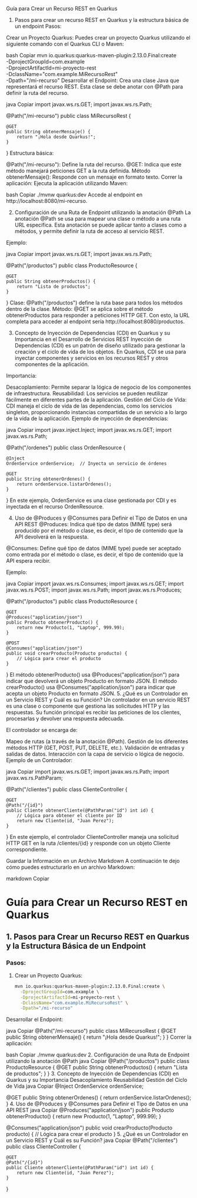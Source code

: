 Guía para Crear un Recurso REST en Quarkus
1. Pasos para crear un recurso REST en Quarkus y la estructura básica de un endpoint
Pasos:

Crear un Proyecto Quarkus: Puedes crear un proyecto Quarkus utilizando el siguiente comando con el Quarkus CLI o Maven:

bash
Copiar
mvn io.quarkus:quarkus-maven-plugin:2.13.0.Final:create \
  -DprojectGroupId=com.example \
  -DprojectArtifactId=mi-proyecto-rest \
  -DclassName="com.example.MiRecursoRest" \
  -Dpath="/mi-recurso"
Desarrollar el Endpoint: Crea una clase Java que representará el recurso REST. Esta clase se debe anotar con @Path para definir la ruta del recurso.

java
Copiar
import javax.ws.rs.GET;
import javax.ws.rs.Path;

@Path("/mi-recurso")
public class MiRecursoRest {

    @GET
    public String obtenerMensaje() {
        return "¡Hola desde Quarkus!";
    }
}
Estructura básica:

@Path("/mi-recurso"): Define la ruta del recurso.
@GET: Indica que este método manejará peticiones GET a la ruta definida.
Método obtenerMensaje(): Responde con un mensaje en formato texto.
Correr la aplicación: Ejecuta la aplicación utilizando Maven:

bash
Copiar
./mvnw quarkus:dev
Accede al endpoint en http://localhost:8080/mi-recurso.

2. Configuración de una Ruta de Endpoint utilizando la anotación @Path
La anotación @Path se usa para mapear una clase o método a una ruta URL específica. Esta anotación se puede aplicar tanto a clases como a métodos, y permite definir la ruta de acceso al servicio REST.

Ejemplo:

java
Copiar
import javax.ws.rs.GET;
import javax.ws.rs.Path;

@Path("/productos")
public class ProductoResource {

    @GET
    public String obtenerProductos() {
        return "Lista de productos";
    }
}
Clase: @Path("/productos") define la ruta base para todos los métodos dentro de la clase.
Método: @GET se aplica sobre el método obtenerProductos para responder a peticiones HTTP GET.
Con esto, la URL completa para acceder al endpoint sería http://localhost:8080/productos.

3. Concepto de Inyección de Dependencias (CDI) en Quarkus y su Importancia en el Desarrollo de Servicios REST
Inyección de Dependencias (CDI) es un patrón de diseño utilizado para gestionar la creación y el ciclo de vida de los objetos. En Quarkus, CDI se usa para inyectar componentes y servicios en los recursos REST y otros componentes de la aplicación.

Importancia:

Desacoplamiento: Permite separar la lógica de negocio de los componentes de infraestructura.
Reusabilidad: Los servicios se pueden reutilizar fácilmente en diferentes partes de la aplicación.
Gestión del Ciclo de Vida: CDI maneja el ciclo de vida de las dependencias, como los servicios singleton, proporcionando instancias compartidas de un servicio a lo largo de la vida de la aplicación.
Ejemplo de inyección de dependencias:

java
Copiar
import javax.inject.Inject;
import javax.ws.rs.GET;
import javax.ws.rs.Path;

@Path("/ordenes")
public class OrdenResource {

    @Inject
    OrdenService ordenService;  // Inyecta un servicio de órdenes

    @GET
    public String obtenerOrdenes() {
        return ordenService.listarOrdenes();
    }
}
En este ejemplo, OrdenService es una clase gestionada por CDI y es inyectada en el recurso OrdenResource.

4. Uso de @Produces y @Consumes para Definir el Tipo de Datos en una API REST
@Produces: Indica qué tipo de datos (MIME type) será producido por el método o clase, es decir, el tipo de contenido que la API devolverá en la respuesta.

@Consumes: Define qué tipo de datos (MIME type) puede ser aceptado como entrada por el método o clase, es decir, el tipo de contenido que la API espera recibir.

Ejemplo:

java
Copiar
import javax.ws.rs.Consumes;
import javax.ws.rs.GET;
import javax.ws.rs.POST;
import javax.ws.rs.Path;
import javax.ws.rs.Produces;

@Path("/productos")
public class ProductoResource {

    @GET
    @Produces("application/json")
    public Producto obtenerProducto() {
        return new Producto(1, "Laptop", 999.99);
    }

    @POST
    @Consumes("application/json")
    public void crearProducto(Producto producto) {
        // Lógica para crear el producto
    }
}
El método obtenerProducto() usa @Produces("application/json") para indicar que devolverá un objeto Producto en formato JSON.
El método crearProducto() usa @Consumes("application/json") para indicar que acepta un objeto Producto en formato JSON.
5. ¿Qué es un Controlador en un Servicio REST y Cuál es su Función?
Un controlador en un servicio REST es una clase o componente que gestiona las solicitudes HTTP y las respuestas. Su función principal es recibir las peticiones de los clientes, procesarlas y devolver una respuesta adecuada.

El controlador se encarga de:

Mapeo de rutas (a través de la anotación @Path).
Gestión de los diferentes métodos HTTP (GET, POST, PUT, DELETE, etc.).
Validación de entradas y salidas de datos.
Interacción con la capa de servicio o lógica de negocio.
Ejemplo de un Controlador:

java
Copiar
import javax.ws.rs.GET;
import javax.ws.rs.Path;
import javax.ws.rs.PathParam;

@Path("/clientes")
public class ClienteController {

    @GET
    @Path("/{id}")
    public Cliente obtenerCliente(@PathParam("id") int id) {
        // Lógica para obtener el cliente por ID
        return new Cliente(id, "Juan Perez");
    }
}
En este ejemplo, el controlador ClienteController maneja una solicitud HTTP GET en la ruta /clientes/{id} y responde con un objeto Cliente correspondiente.

Guardar la Información en un Archivo Markdown
A continuación te dejo cómo puedes estructurarlo en un archivo Markdown:

markdown
Copiar
# Guía para Crear un Recurso REST en Quarkus

## 1. Pasos para Crear un Recurso REST en Quarkus y la Estructura Básica de un Endpoint

### Pasos:
1. Crear un Proyecto Quarkus:
   ```bash
   mvn io.quarkus:quarkus-maven-plugin:2.13.0.Final:create \
     -DprojectGroupId=com.example \
     -DprojectArtifactId=mi-proyecto-rest \
     -DclassName="com.example.MiRecursoRest" \
     -Dpath="/mi-recurso"
Desarrollar el Endpoint:

java
Copiar
@Path("/mi-recurso")
public class MiRecursoRest {
    @GET
    public String obtenerMensaje() {
        return "¡Hola desde Quarkus!";
    }
}
Correr la aplicación:

bash
Copiar
./mvnw quarkus:dev
2. Configuración de una Ruta de Endpoint utilizando la anotación @Path
java
Copiar
@Path("/productos")
public class ProductoResource {
    @GET
    public String obtenerProductos() {
        return "Lista de productos";
    }
}
3. Concepto de Inyección de Dependencias (CDI) en Quarkus y su Importancia
Desacoplamiento
Reusabilidad
Gestión del Ciclo de Vida
java
Copiar
@Inject
OrdenService ordenService;

@GET
public String obtenerOrdenes() {
    return ordenService.listarOrdenes();
}
4. Uso de @Produces y @Consumes para Definir el Tipo de Datos en una API REST
java
Copiar
@Produces("application/json")
public Producto obtenerProducto() {
    return new Producto(1, "Laptop", 999.99);
}

@Consumes("application/json")
public void crearProducto(Producto producto) {
    // Lógica para crear el producto
}
5. ¿Qué es un Controlador en un Servicio REST y Cuál es su Función?
java
Copiar
@Path("/clientes")
public class ClienteController {

    @GET
    @Path("/{id}")
    public Cliente obtenerCliente(@PathParam("id") int id) {
        return new Cliente(id, "Juan Perez");
    }
}